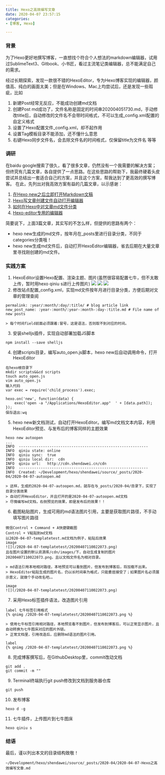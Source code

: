 ```yaml
---
title: Hexo之高效编写文章
date: 2020-04-07 23:57:15
categories:
- [博客, Hexo]

---
```


### 背景
为了Hexo更好地撰写博客，一直想找个符合个人想法的markdown编辑器，试用过SublimeText3、Gitbook、小书匠，看过主流笔记类编辑器，总不能满足自己的需求。
<!--more-->
经过长期探索，发现一款很不错的HexoEditor，专为Hexo博客实现的编辑器，颜值高、纯白的画面太美；但是在Windows、Mac上均尝试后，还是发现一些瑕疵，比如
1. 新建Post经常无反应，不能成功创建md文档
2. 创建Post md成功了，文件名称是固定的时间串202004051730.md，手动修改title后，自动修改的文件名不会带时间格式，不可以生成_config.xml配置的自定义格式
3. 设置了Hexo配置文件_config.xml，却不起作用
4. 设置Tag模板目录不能添加，还不懂什么意思
5. 右键Hexo同步文件名，会去除文件名的时间格式，仅保留title为文件名 等等

### 调研
在baidu google搜索了很久，看了很多文章，仍然没有一个我需要的解决方案；但终究有几篇文章，各自提供了一点思路。在这些思路的帮助下，我最终硬着头皮尝试并总结出一套适合自己的方案，并且这个方案，帮我达到了更高效的撰写博客。
在此，先列出对我高效方案有益的几篇文章，以示感谢：
1. [在Hexo new之后立即打开Markdown文稿](https://blog.csdn.net/zkzk96871/article/details/84344853?depth_1-utm_source=distribute.pc_relevant.none-task-blog-BlogCommendFromBaidu-2&utm_source=distribute.pc_relevant.none-task-blog-BlogCommendFromBaidu-2) 
2. [Hexo写文章创建文件自动打开编辑器](https://blog.csdn.net/senupp/article/details/103986447)
3. [如何在Hexo中对文章md文件分类](https://blog.csdn.net/maosidiaoxian/article/details/85220394)
4. [Hexo-editor专用的编辑器](https://akilarlxh.github.io/post/1da4f99e)

简要说下，上面3篇文章，其实写的不怎么样，但提供的思路有两个：
* hexo new生成的md文件，按年月在_posts里进行目录分类，不同于categories分类哦！
* hexo new生成md文件后，自动打开HexoEditor编辑器，省去后期在大量文章里寻找刚创建的md文件。

### 实践方案
1. HexoEditor设置Hexo配置、渲染主题、图片(虽然很容易配置七牛，但不太敢上传，暂时用hexo qiniu s进行上传图片)
![](/2020-04-07-Hexo之高效编写文章/20200408014323732.png)
![](/2020-04-07-Hexo之高效编写文章/20200408014341364.png)
![](/2020-04-07-Hexo之高效编写文章/20200408014510501.png)
2. 修改站点配置_config.xml，实现md文件按年月进行目录分类，方便后期对文章的管理查阅
```
permalink: :year/:month/:day/:title/ # blog article link
new_post_name: :year-:month/:year-:month-:day-:title.md # File name of new posts
```
    > 每个时间field前面必须跟着:冒号，这是语法，否则取不到对应的时间。
3. 安装shelljs插件，实现自动部署加载JS脚本
```
npm install --save shelljs
```
4. 创建scripts目录，编写auto_open.js脚本，hexo new后自动调用命令，打开HexoEditor
```
在hexo根目录下
mkdir scripts&&cd scripts
touch auto_open.js
vim auto_open.js
输入代码
var exec = require('child_process').exec;

hexo.on('new', function(data) {
    exec('open -a "/Applications/HexoEditor.app"  ' + [data.path]);
});
保存退出:wq
```
5. hexo new新文档测试，自动打开HexoEditor。编写md文档文本内容，利用HexoEditor预览、与发布后的博客同样的主题效果
```
hexo new autoopen
...
INFO  -----------------------------------------------------------
INFO  qiniu state: online
INFO  qiniu sync:  true
INFO  qiniu local dir:  cdn
INFO  qiniu url:   http://cdn.shendawei.cn/cdn
INFO  -----------------------------------------------------------
INFO  Created: ~/Development/hexo/shendawei/source/_posts/2020-04/2020-04-07-autoopen.md
```
    > 这样，生成的2020-04-07-autoopen.md，就存在与_posts/2020-04/目录下，实现了目录分类效果
    > 自动打开HexoEditor，并且打开的是2020-04-07-autoopen.md文档
    > 尽情编写md文档，右侧预览的效果，即是发布后的效果！！  
6. 截图粘贴图片，生成可用的md语法图片引用，主要是获取图片路径，不手动填写图片路径
```
微信Control + Command + A快捷键截图
Control + V粘贴到md文档
以2020-04-07-templatetest.md文档为例子，粘贴后效果
image
![](/2020-04-07-templatetest/20200407110022073.png)
且在图片设置的默认资源库/cdn/images/下，自动生成复制的图片20200407110022073.png，且以文档文件名为相对目录。
```
    > md语法引用本地相对路径，本地预览可以看到图片，但发布到博客后，将加载不出来。
    > HexoEditor粘贴生成的图片名，仍以长时间串为格式，只能委屈接受了；如果图片名必须展示意义，就做个手动改名吧。。

    image
    ![](/2020-04-07-templatetest/20200407110022073.png)
7. 采用Hexo标签插件语法，改造图片引用
```
label 七牛标签引用格式
{% qnimg /2020-04-07-templatetest/20200407110022073.png %}
```
    > 使用七牛标签引用相对路径，本地预览看不到图片，但发布到博客后，可以正常显示图片，且自动转换为七牛图床对应的图片外链。
    > 正常文档里，引用改造后，应删除md语法的图片引用。

    label
    {% qnimg /2020-04-07-templatetest/20200407110022073.png %}
8. 完成博客撰写后，在GithubDesktop里，commit改动文档
```
git add .
git commit -m ""
```
9. Terminal终端执行git push修改到文档到服务器仓库
```
git push
```
10. 发布博客
```
hexo d -g
```
11. 七牛插件，上传图片到七牛图床
```
hexo qiniu s
```
### 结语
最后，谨以列出本文的目录结构致敬！
```
~/Development/hexo/shendawei/source/_posts/2020-04/2020-04-07-Hexo之高效编写文章.md
```